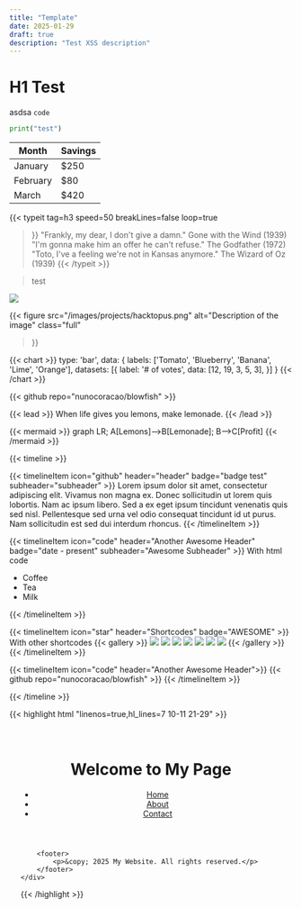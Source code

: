 ```yaml
---
title: "Template"
date: 2025-01-29
draft: true
description: "Test XSS description"
---
```


# H1 Test
asdsa `code`

```python
print("test")
```

| Month    | Savings |
| -------- | ------- |
| January  | $250    |
| February | $80     |
| March    | $420    |


{{< typeit
  tag=h3
  speed=50
  breakLines=false
  loop=true
>}}
"Frankly, my dear, I don't give a damn." Gone with the Wind (1939)
"I'm gonna make him an offer he can't refuse." The Godfather (1972)
"Toto, I've a feeling we're not in Kansas anymore." The Wizard of Oz (1939)
{{< /typeit >}}



> test

<img class="thumbnailshadow" src="/images/projects/hacktopus.png">

{{< figure
    src="/images/projects/hacktopus.png"
    alt="Description of the image"
    class="full"
>}}

{{< chart >}}
type: 'bar',
data: {
  labels: ['Tomato', 'Blueberry', 'Banana', 'Lime', 'Orange'],
  datasets: [{
    label: '# of votes',
    data: [12, 19, 3, 5, 3],
  }]
}
{{< /chart >}}


{{< github repo="nunocoracao/blowfish" >}}

{{< lead >}}
When life gives you lemons, make lemonade.
{{< /lead >}}

{{< mermaid >}}
graph LR;
A[Lemons]-->B[Lemonade];
B-->C[Profit]
{{< /mermaid >}}

{{< timeline >}}

{{< timelineItem icon="github" header="header" badge="badge test" subheader="subheader" >}}
Lorem ipsum dolor sit amet, consectetur adipiscing elit. Vivamus non magna ex. Donec sollicitudin ut lorem quis lobortis. Nam ac ipsum libero. Sed a ex eget ipsum tincidunt venenatis quis sed nisl. Pellentesque sed urna vel odio consequat tincidunt id ut purus. Nam sollicitudin est sed dui interdum rhoncus.
{{< /timelineItem >}}


{{< timelineItem icon="code" header="Another Awesome Header" badge="date - present" subheader="Awesome Subheader" >}}
With html code
<ul>
  <li>Coffee</li>
  <li>Tea</li>
  <li>Milk</li>
</ul>
{{< /timelineItem >}}

{{< timelineItem icon="star" header="Shortcodes" badge="AWESOME" >}}
With other shortcodes
{{< gallery >}}
  <img src="gallery/01.jpg" class="grid-w33" />
  <img src="gallery/02.jpg" class="grid-w33" />
  <img src="gallery/03.jpg" class="grid-w33" />
  <img src="gallery/04.jpg" class="grid-w33" />
  <img src="gallery/05.jpg" class="grid-w33" />
  <img src="gallery/06.jpg" class="grid-w33" />
  <img src="gallery/07.jpg" class="grid-w33" />
{{< /gallery >}}
{{< /timelineItem >}}

{{< timelineItem icon="code" header="Another Awesome Header">}}
{{< github repo="nunocoracao/blowfish" >}}
{{< /timelineItem >}}

{{< /timeline >}}

{{< highlight html "linenos=true,hl_lines=7 10-11 21-29" >}}
<!DOCTYPE html>
<html lang="en">
<head>
    <meta charset="UTF-8">
    <meta name="viewport" content="width=device-width, initial-scale=1.0">
    <title>My Sample Page</title>
    <style>
        .container {
            max-width: 800px;
            margin: 0 auto;
            padding: 20px;
        }
        .card {
            border: 1px solid #ddd;
            padding: 15px;
            margin-bottom: 20px;
            border-radius: 5px;
        }
        .highlight {
            background-color: #f0f0f0;
            padding: 10px;
        }
    </style>
</head>
<body>
    <div class="container">
        <header>
            <h1>Welcome to My Page</h1>
            <nav>
                <ul>
                    <li><a href="#home">Home</a></li>
                    <li><a href="#about">About</a></li>
                    <li><a href="#contact">Contact</a></li>
                </ul>
            </nav>
        </header>

        <footer>
            <p>&copy; 2025 My Website. All rights reserved.</p>
        </footer>
    </div>
</body>
</html>
{{< /highlight >}}


